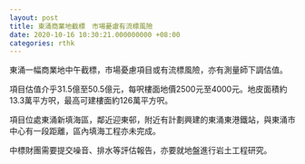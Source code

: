 ```yaml
---
layout: post
title: 東涌商業地截標　市場憂慮有流標風險
date: 2020-10-16 10:30:21.000000000 +08:00
categories: rthk
---
```


東涌一幅商業地中午截標，市場憂慮項目或有流標風險，亦有測量師下調估值。

項目估值介乎31.5億至50.5億元，每呎樓面地價2500元至4000元。地皮面積約13.3萬平方呎，最高可建樓面約126萬平方呎。

項目位處東涌新填海區，鄰近迎東邨，附近有計劃興建的東涌東港鐵站，與東涌市中心有一段距離，區內填海工程亦未完成。

中標財團需要提交噪音、排水等評估報告，亦要就地盤進行岩土工程研究。
